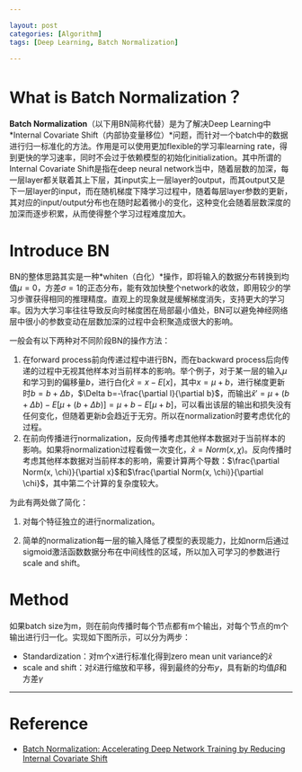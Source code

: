 ```yaml
---

layout: post
categories: [Algorithm]
tags: [Deep Learning, Batch Normalization]

---
```


# What is Batch Normalization？

**Batch Normalization**（以下用BN简称代替）是为了解决Deep Learning中*Internal Covariate Shift（内部协变量移位）*问题，而针对一个batch中的数据进行归一标准化的方法。作用是可以使用更加flexible的学习率learning rate，得到更快的学习速率，同时不会过于依赖模型的初始化initialization。其中所谓的Internal Covariate Shift是指在deep neural network当中，随着层数的加深，每一层layer都关联着其上下层，其input实上一层layer的output，而其output又是下一层layer的input，而在随机梯度下降学习过程中，随着每层layer参数的更新，其对应的input/output分布也在随时起着微小的变化，这种变化会随着层数深度的加深而逐步积累，从而使得整个学习过程难度加大。

# Introduce BN

BN的整体思路其实是一种*whiten（白化）*操作，即将输入的数据分布转换到均值$\mu=0$，方差$\sigma=1$的正态分布，能有效加快整个network的收敛，即用较少的学习步骤获得相同的推理精度。直观上的现象就是缓解梯度消失，支持更大的学习率。因为大学习率往往导致反向时梯度困在局部最小值处，BN可以避免神经网络层中很小的参数变动在层数加深的过程中会积聚造成很大的影响。

一般会有以下两种对不同阶段BN的操作方法：

1. 在forward process前向传递过程中进行BN，而在backward process后向传递的过程中无视其他样本对当前样本的影响。举个例子，对于某一层的输入$\mu$和学习到的偏移量$b$，进行白化$\hat{x}=x-E[x]$，其中$x=\mu+b$，进行梯度更新时$b=b+\Delta b$，$\Delta b=-\frac{\partial l}{\partial b}$，而输出$\hat{x}'=\mu+(b+\Delta b)-E[\mu+(b+\Delta b)]=\mu+b-E[\mu+b]$，可以看出该层的输出和损失没有任何变化，但随着更新$b$会趋近于无穷。所以在normalization时要考虑优化的过程。
2. 在前向传播进行normalization，反向传播考虑其他样本数据对于当前样本的影响。如果将normalization过程看做一次变化，$\hat{x}=Norm(x, \chi)$。反向传播时考虑其他样本数据对当前样本的影响，需要计算两个导数：$\frac{\partial Norm(x, \chi)}{\partial x}$和$\frac{\partial Norm(x, \chi)}{\partial \chi}$，其中第二个计算的复杂度较大。

为此有两处做了简化：

1. 对每个特征独立的进行normalization。

2. 简单的normalization每一层的输入降低了模型的表现能力，比如norm后通过sigmoid激活函数数据分布在中间线性的区域，所以加入可学习的参数进行scale and shift。

# Method

如果batch size为m，则在前向传播时每个节点都有m个输出，对每个节点的m个输出进行归一化。实现如下图所示，可以分为两步：

 - Standardization：对m个$x$进行标准化得到zero mean unit variance的$\hat{x}$
 - scale and shift：对$\hat{x}$进行缩放和平移，得到最终的分布$y$，具有新的均值$\beta$和方差$\gamma$

---

# Reference

- [Batch Normalization: Accelerating Deep Network Training by Reducing Internal Covariate Shift](https://arxiv.org/pdf/1502.03167.pdf)